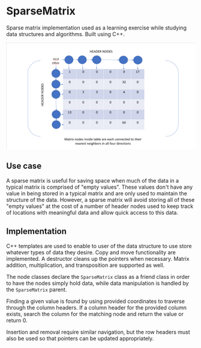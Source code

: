 # SparseMatrix
Sparse matrix implementation used as a learning exercise while studying data structures and algorithms. Built using C++.

![Sparse matrix graphic](./sparse_matrix_graphic.png)

## Use case
A sparse matrix is useful for saving space when much of the data in a typical matrix is comprised of "empty values". These values don't have any value in being stored in a typical matrix and are only used to maintain the structure of the data. However, a sparse matrix will avoid storing all of these "empty values" at the cost of a number of header nodes used to keep track of locations with meaningful data and allow quick access to this data.

## Implementation
C++ templates are used to enable to user of the data structure to use store whatever types of data they desire. Copy and move functionality are implemented. A destructor cleans up the pointers when necessary. Matrix addition, multiplication, and transposition are supported as well.

The node classes declare the `SparseMatrix` class as a friend class in order to have the nodes simply hold data, while data manipulation is handled by the `SparseMatrix` parent.

Finding a given value is found by using provided coordinates to traverse through the column headers. If a column header for the provided column exists, search the column for the matching node and return the value or return 0.

Insertion and removal require similar navigation, but the row headers must also be used so that pointers can be updated appropriately.
